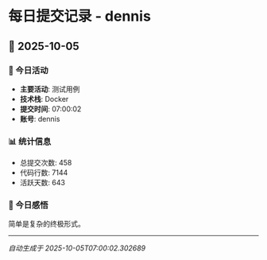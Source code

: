 # 每日提交记录 - dennis

## 📅 2025-10-05

### 🎯 今日活动
- **主要活动**: 测试用例
- **技术栈**: Docker
- **提交时间**: 07:00:02
- **账号**: dennis

### 📊 统计信息
- 总提交次数: 458
- 代码行数: 7144
- 活跃天数: 643

### 💭 今日感悟
简单是复杂的终极形式。

---
*自动生成于 2025-10-05T07:00:02.302689*
